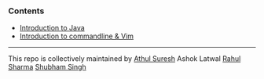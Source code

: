 ### Contents
* [Introduction to Java](intro)
* [Introduction to commandline & Vim](commandline)

---

This repo is collectively maintained by 
[Athul Suresh](https://github.com/crunchbang)
Ashok Latwal
[Rahul Sharma](https://github.com/rahul10019)
[Shubham Singh](https://github.com/singhShubh)




